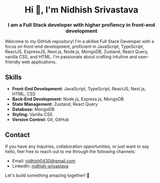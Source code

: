 
<h1 align="center">Hi 👋, I'm Nidhish Srivastava</h1>

<h3 align="center">
I am a Full Stack developer with higher profiency in front-end development
</h3>


Welcome to my GitHub repository! I'm a skilled Full Stack Developer with a focus on front-end development, proficient in JavaScript, TypeScript, ReactJS, ExpressJS, Next.js, Node.js, MongoDB, Zustand, React Query, vanilla CSS, and HTML. I'm passionate about crafting intuitive and user-friendly web applications.

## Skills

- **Front-End Development:** JavaScript, TypeScript, ReactJS, Next.js, HTML, CSS
- **Back-End Development:** Node.js, Express.js, MongoDB
- **State Management:** Zustand, React Query
- **Database:** MongoDB
- **Styling:** Vanilla CSS
- **Version Control:** Git, GitHub
<!--
## Projects

Here are some notable projects that showcase my skills and expertise:

1. **Project 1:** Brief description and link to the project's repository or live demo.
2. **Project 2:** Brief description and link to the project's repository or live demo.
3. **Project 3:** Brief description and link to the project's repository or live demo.

Feel free to explore my repositories for more projects and code samples.
-->
## Contact

If you have any inquiries, collaboration opportunities, or just want to say hello, feel free to reach out to me through the following channels:

- Email: [nidhish0430@gmail.com](mailto:your-email@example.com)
- LinkedIn: [nidhish-srivastava](https://www.linkedin.com/in/nidhish-srivastava)
  <!-- Personal Website/Portfolio: [your-website.com](https://www.your-website.com)-->

Let's build something amazing together! 🚀
